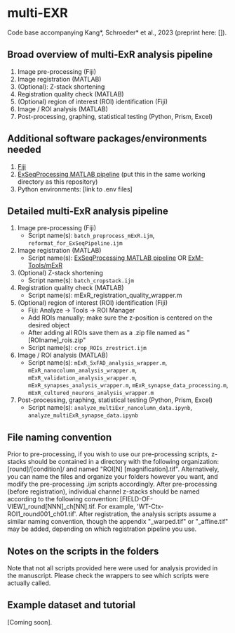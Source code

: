 # multi-EXR

Code base accompanying Kang*, Schroeder* et al., 2023 (preprint here: []).

## Broad overview of multi-ExR analysis pipeline

1. Image pre-processing (Fiji)
2. Image registration (MATLAB)
3. (Optional): Z-stack shortening
4. Registration quality check (MATLAB)
5. (Optional) region of interest (ROI) identification (Fiji)
6. Image / ROI analysis (MATLAB)
7. Post-processing, graphing, statistical testing (Python, Prism, Excel)

## Additional software packages/environments needed
1. [Fiji](https://imagej.net/software/fiji/)
2. [ExSeqProcessing MATLAB pipeline](https://github.com/dgoodwin208/ExSeqProcessing) (put this in the same working directory as this repository)
3. Python environments: [link to .env files]

## Detailed multi-ExR analysis pipeline
1. Image pre-processing (Fiji)
   * Script name(s): `batch_preprocess_mExR.ijm`, `reformat_for_ExSeqPipeline.ijm`
2. Image registration (MATLAB)
   * Script name(s): [ExSeqProcessing MATLAB pipeline](https://github.com/dgoodwin208/ExSeqProcessing) OR [ExM-Tools/mExR](https://github.com/donglaiw/ExM-Toolbox/tree/ck/mExR)
3. (Optional) Z-stack shortening
   * Script name(s): `batch_cropstack.ijm`
4. Registration quality check (MATLAB)
   * Script name(s): mExR_registration_quality_wrapper.m
5. (Optional) region of interest (ROI) identification (Fiji)
   * Fiji: Analyze -> Tools -> ROI Manager
   * Add ROIs manually; make sure the z-position is centered on the desired object
   * After adding all ROIs save them as a .zip file named as "[ROIname]_rois.zip"
   * Script name(s): `crop_ROIs_zrestrict.ijm`
6. Image / ROI analysis (MATLAB)
   * Script name(s): `mExR_5xFAD_analysis_wrapper.m`, `mExR_nanocolumn_analysis_wrapper.m`, `mExR_validation_analysis_wrapper.m`, `mExR_synapses_analysis_wrapper.m`, `mExR_synapse_data_processing.m`, `mExR_cultured_neurons_analysis_wrapper.m`
7. Post-processing, graphing, statistical testing (Python, Prism, Excel)
   * Script name(s): `analyze_multiExr_nancolumn_data.ipynb`, `analyze_multiExR_synapse_data.ipynb`

## File naming convention
Prior to pre-processing, if you wish to use our pre-processing scripts, z-stacks should be contained in a directory with the following organization: [round]/[condition]/ and named "ROI[N] [magnification].tif". Alternatively, you can name the files and organize your folders however you want, and modify the pre-processing .ijm scripts accordingly. After pre-processing (before registration), individual channel z-stacks should be named according to the following convention: [FIELD-OF-VIEW]_round[NNN]_ch[NN].tif. For example, 'WT-Ctx-ROI1_round001_ch01.tif'. After registration, the analysis scripts assume a similar naming convention, though the appendix "_warped.tif" or "_affine.tif" may be added, depending on which registration pipeline you use.

## Notes on the scripts in the folders

Note that not all scripts provided here were used for analysis provided in the manuscript. Please check the wrappers to see which scripts were actually called.

## Example dataset and tutorial
[Coming soon].
